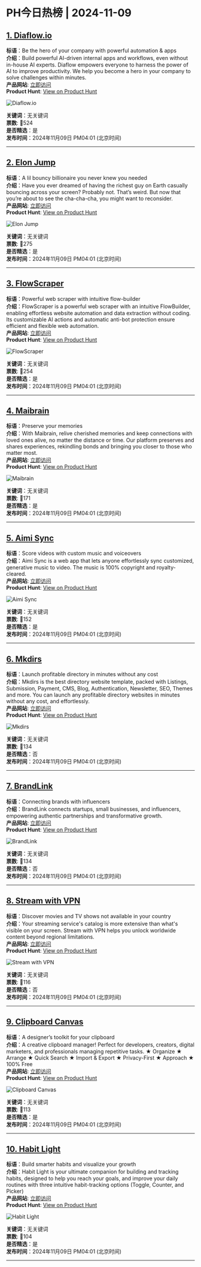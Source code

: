 # PH今日热榜 | 2024-11-09

## [1. Diaflow.io](https://www.producthunt.com/posts/diaflow-io?utm_campaign=producthunt-api&utm_medium=api-v2&utm_source=Application%3A+linewalker+%28ID%3A+135281%29)  
**标语**：Be the hero of your company with powerful automation & apps  
**介绍**：Build powerful AI-driven internal apps and workflows, even without in-house AI experts. Diaflow empowers everyone to harness the power of AI to improve productivity. We help you become a hero in your company to solve challenges within minutes.  
**产品网站**: [立即访问](https://www.producthunt.com/r/YRWMSGT6VS74WI?utm_campaign=producthunt-api&utm_medium=api-v2&utm_source=Application%3A+linewalker+%28ID%3A+135281%29)  
**Product Hunt**: [View on Product Hunt](https://www.producthunt.com/posts/diaflow-io?utm_campaign=producthunt-api&utm_medium=api-v2&utm_source=Application%3A+linewalker+%28ID%3A+135281%29)  

![Diaflow.io](https://ph-files.imgix.net/7e4c0541-6b5e-4650-85d2-5ba316cd9350.jpeg?auto=format&fit=crop&frame=1&h=512&w=1024)  

**关键词**：无关键词  
**票数**: 🔺524  
**是否精选**：是  
**发布时间**：2024年11月09日 PM04:01 (北京时间)  

---

## [2. Elon Jump](https://www.producthunt.com/posts/elon-jump?utm_campaign=producthunt-api&utm_medium=api-v2&utm_source=Application%3A+linewalker+%28ID%3A+135281%29)  
**标语**：A lil bouncy billionaire you never knew you needed  
**介绍**：Have you ever dreamed of having the richest guy on Earth casually bouncing across your screen? Probably not. That’s weird. But now that you’re about to see the cha-cha-cha, you might want to reconsider.  
**产品网站**: [立即访问](https://www.producthunt.com/r/OILLFM7QZ2KH6Z?utm_campaign=producthunt-api&utm_medium=api-v2&utm_source=Application%3A+linewalker+%28ID%3A+135281%29)  
**Product Hunt**: [View on Product Hunt](https://www.producthunt.com/posts/elon-jump?utm_campaign=producthunt-api&utm_medium=api-v2&utm_source=Application%3A+linewalker+%28ID%3A+135281%29)  

![Elon Jump](https://ph-files.imgix.net/9f75b30e-1c1d-4a16-bdd7-6e2857a7dfef.png?auto=format&fit=crop&frame=1&h=512&w=1024)  

**关键词**：无关键词  
**票数**: 🔺275  
**是否精选**：是  
**发布时间**：2024年11月09日 PM04:01 (北京时间)  

---

## [3. FlowScraper](https://www.producthunt.com/posts/flowscraper?utm_campaign=producthunt-api&utm_medium=api-v2&utm_source=Application%3A+linewalker+%28ID%3A+135281%29)  
**标语**：Powerful web scraper with intuitive flow-builder  
**介绍**：FlowScraper is a powerful web scraper with an intuitive FlowBuilder, enabling effortless website automation and data extraction without coding. Its customizable AI actions and automatic anti-bot protection ensure efficient and flexible web automation.  
**产品网站**: [立即访问](https://www.producthunt.com/r/IWZO7OANDW7H7Z?utm_campaign=producthunt-api&utm_medium=api-v2&utm_source=Application%3A+linewalker+%28ID%3A+135281%29)  
**Product Hunt**: [View on Product Hunt](https://www.producthunt.com/posts/flowscraper?utm_campaign=producthunt-api&utm_medium=api-v2&utm_source=Application%3A+linewalker+%28ID%3A+135281%29)  

![FlowScraper](https://ph-files.imgix.net/a8056409-4e2a-40a2-8758-7770bfac33ad.png?auto=format&fit=crop&frame=1&h=512&w=1024)  

**关键词**：无关键词  
**票数**: 🔺254  
**是否精选**：是  
**发布时间**：2024年11月09日 PM04:01 (北京时间)  

---

## [4. Maibrain](https://www.producthunt.com/posts/maibrain?utm_campaign=producthunt-api&utm_medium=api-v2&utm_source=Application%3A+linewalker+%28ID%3A+135281%29)  
**标语**：Preserve your memories  
**介绍**：With Maibrain, relive cherished memories and keep connections with loved ones alive, no matter the distance or time. Our platform preserves and shares experiences, rekindling bonds and bringing you closer to those who matter most.  
**产品网站**: [立即访问](https://www.producthunt.com/r/UM7OPPQGNF5JX6?utm_campaign=producthunt-api&utm_medium=api-v2&utm_source=Application%3A+linewalker+%28ID%3A+135281%29)  
**Product Hunt**: [View on Product Hunt](https://www.producthunt.com/posts/maibrain?utm_campaign=producthunt-api&utm_medium=api-v2&utm_source=Application%3A+linewalker+%28ID%3A+135281%29)  

![Maibrain](https://ph-files.imgix.net/12cf982a-274b-41e8-83fb-f9aeaef8936b.png?auto=format&fit=crop&frame=1&h=512&w=1024)  

**关键词**：无关键词  
**票数**: 🔺171  
**是否精选**：是  
**发布时间**：2024年11月09日 PM04:01 (北京时间)  

---

## [5. Aimi Sync](https://www.producthunt.com/posts/aimi-sync?utm_campaign=producthunt-api&utm_medium=api-v2&utm_source=Application%3A+linewalker+%28ID%3A+135281%29)  
**标语**：Score videos with custom music and voiceovers  
**介绍**：Aimi Sync is a web app that lets anyone effortlessly sync customized, generative music to video. The music is 100% copyright and royalty-cleared.  
**产品网站**: [立即访问](https://www.producthunt.com/r/UF5KGPPRDGFEP2?utm_campaign=producthunt-api&utm_medium=api-v2&utm_source=Application%3A+linewalker+%28ID%3A+135281%29)  
**Product Hunt**: [View on Product Hunt](https://www.producthunt.com/posts/aimi-sync?utm_campaign=producthunt-api&utm_medium=api-v2&utm_source=Application%3A+linewalker+%28ID%3A+135281%29)  

![Aimi Sync](https://ph-files.imgix.net/00e13b9c-e315-446f-a530-b5ad8f000f2b.jpeg?auto=format&fit=crop&frame=1&h=512&w=1024)  

**关键词**：无关键词  
**票数**: 🔺152  
**是否精选**：是  
**发布时间**：2024年11月09日 PM04:01 (北京时间)  

---

## [6. Mkdirs](https://www.producthunt.com/posts/mkdirs?utm_campaign=producthunt-api&utm_medium=api-v2&utm_source=Application%3A+linewalker+%28ID%3A+135281%29)  
**标语**：Launch profitable directory in minutes without any cost  
**介绍**：Mkdirs is the best directory website template, packed with Listings, Submission, Payment, CMS, Blog, Authentication, Newsletter, SEO, Themes and more. You can launch any profitable directory websites in minutes without any cost, and effortlessly.  
**产品网站**: [立即访问](https://www.producthunt.com/r/TVDDWEHO3LMHKV?utm_campaign=producthunt-api&utm_medium=api-v2&utm_source=Application%3A+linewalker+%28ID%3A+135281%29)  
**Product Hunt**: [View on Product Hunt](https://www.producthunt.com/posts/mkdirs?utm_campaign=producthunt-api&utm_medium=api-v2&utm_source=Application%3A+linewalker+%28ID%3A+135281%29)  

![Mkdirs](https://ph-files.imgix.net/1a8e7f2c-497d-4408-85ab-ac50364e0dae.png?auto=format&fit=crop&frame=1&h=512&w=1024)  

**关键词**：无关键词  
**票数**: 🔺134  
**是否精选**：否  
**发布时间**：2024年11月09日 PM04:01 (北京时间)  

---

## [7. BrandLink](https://www.producthunt.com/posts/brandlink-4?utm_campaign=producthunt-api&utm_medium=api-v2&utm_source=Application%3A+linewalker+%28ID%3A+135281%29)  
**标语**：Connecting brands with influencers  
**介绍**：BrandLink connects startups, small businesses, and influencers, empowering authentic partnerships and transformative growth.  
**产品网站**: [立即访问](https://www.producthunt.com/r/36ES7SF3CWDGBO?utm_campaign=producthunt-api&utm_medium=api-v2&utm_source=Application%3A+linewalker+%28ID%3A+135281%29)  
**Product Hunt**: [View on Product Hunt](https://www.producthunt.com/posts/brandlink-4?utm_campaign=producthunt-api&utm_medium=api-v2&utm_source=Application%3A+linewalker+%28ID%3A+135281%29)  

![BrandLink](https://ph-files.imgix.net/db627d90-298c-4ba2-9320-ee1139a8e1b9.jpeg?auto=format&fit=crop&frame=1&h=512&w=1024)  

**关键词**：无关键词  
**票数**: 🔺134  
**是否精选**：否  
**发布时间**：2024年11月09日 PM04:01 (北京时间)  

---

## [8. Stream with VPN](https://www.producthunt.com/posts/stream-with-vpn?utm_campaign=producthunt-api&utm_medium=api-v2&utm_source=Application%3A+linewalker+%28ID%3A+135281%29)  
**标语**：Discover movies and TV shows not available in your country  
**介绍**：Your streaming service's catalog is more extensive than what's visible on your screen. Stream with VPN helps you unlock worldwide content beyond regional limitations.  
**产品网站**: [立即访问](https://www.producthunt.com/r/YPVG5Z2MZSSWVX?utm_campaign=producthunt-api&utm_medium=api-v2&utm_source=Application%3A+linewalker+%28ID%3A+135281%29)  
**Product Hunt**: [View on Product Hunt](https://www.producthunt.com/posts/stream-with-vpn?utm_campaign=producthunt-api&utm_medium=api-v2&utm_source=Application%3A+linewalker+%28ID%3A+135281%29)  

![Stream with VPN](https://ph-files.imgix.net/abffd226-f276-454a-8d0b-05c3c2009339.png?auto=format&fit=crop&frame=1&h=512&w=1024)  

**关键词**：无关键词  
**票数**: 🔺116  
**是否精选**：否  
**发布时间**：2024年11月09日 PM04:01 (北京时间)  

---

## [9. Clipboard Canvas](https://www.producthunt.com/posts/clipboard-canvas?utm_campaign=producthunt-api&utm_medium=api-v2&utm_source=Application%3A+linewalker+%28ID%3A+135281%29)  
**标语**：A designer’s toolkit for your clipboard  
**介绍**：A creative clipboard manager! Perfect for developers, creators, digital marketers, and professionals managing repetitive tasks. ★ Organize ★ Arrange ★ Quick Search ★ Import & Export ★ Privacy-First ★ Approach ★ 100% Free  
**产品网站**: [立即访问](https://www.producthunt.com/r/MVATIHRZILE7EJ?utm_campaign=producthunt-api&utm_medium=api-v2&utm_source=Application%3A+linewalker+%28ID%3A+135281%29)  
**Product Hunt**: [View on Product Hunt](https://www.producthunt.com/posts/clipboard-canvas?utm_campaign=producthunt-api&utm_medium=api-v2&utm_source=Application%3A+linewalker+%28ID%3A+135281%29)  

![Clipboard Canvas](https://ph-files.imgix.net/61d3ccbc-b5a2-40a3-a6fc-a8bee0c7c514.png?auto=format&fit=crop&frame=1&h=512&w=1024)  

**关键词**：无关键词  
**票数**: 🔺113  
**是否精选**：是  
**发布时间**：2024年11月09日 PM04:01 (北京时间)  

---

## [10. Habit Light](https://www.producthunt.com/posts/habit-light?utm_campaign=producthunt-api&utm_medium=api-v2&utm_source=Application%3A+linewalker+%28ID%3A+135281%29)  
**标语**：Build smarter habits and visualize your growth  
**介绍**：Habit Light is your ultimate companion for building and tracking habits, designed to help you reach your goals, and improve your daily routines with three intuitive habit-tracking options (Toggle, Counter, and Picker)  
**产品网站**: [立即访问](https://www.producthunt.com/r/57FPWNIWMYEWDO?utm_campaign=producthunt-api&utm_medium=api-v2&utm_source=Application%3A+linewalker+%28ID%3A+135281%29)  
**Product Hunt**: [View on Product Hunt](https://www.producthunt.com/posts/habit-light?utm_campaign=producthunt-api&utm_medium=api-v2&utm_source=Application%3A+linewalker+%28ID%3A+135281%29)  

![Habit Light](https://ph-files.imgix.net/2406c38d-e3f9-4c52-9c89-1779b99b462c.png?auto=format&fit=crop&frame=1&h=512&w=1024)  

**关键词**：无关键词  
**票数**: 🔺104  
**是否精选**：是  
**发布时间**：2024年11月09日 PM04:01 (北京时间)  

---

